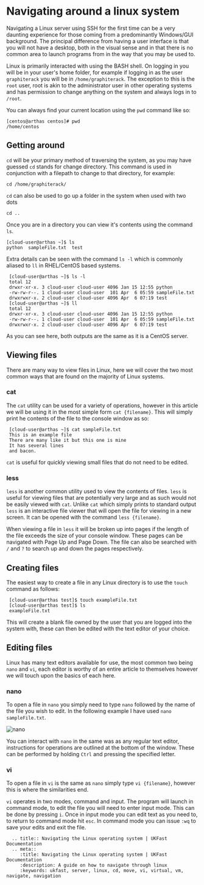 # Navigating around a linux system

Navigating a Linux server using SSH for the first time can be a very daunting experience for those coming from a predominantly Windows/GUI background. The principal
difference from having a user interface is that you will not have a desktop, both in the visual sense and in that there is no common area to launch programs from in the way
that you may be used to.

Linux is primarily interacted with using the BASH shell. On logging in you will be in your user's home folder, for example if logging in as the user `graphiterack` you will
be in `/home/graphiterack`. The exception to this is the `root` user, root is akin to the administrator user in other operating systems and has permission to change
anything on the system and always logs in to `/root`.


You can always find your current location using the `pwd` command like so:

    [centos@arthas centos]# pwd
    /home/centos



## Getting around


`cd` will be your primary method of traversing the system, as you may have guessed `cd` stands for change directory. This command is used in conjunction with a filepath
to change to that directory, for example:


    cd /home/graphiterack/

`cd` can also be used to go up a folder in the system when used with two dots


    cd ..


Once you are in a directory you can view it's contents using the command `ls`.


    [cloud-user@arthas ~]$ ls
    python  sampleFile.txt  test


Extra details can be seen with the command `ls -l` which is commonly aliased to `ll` in RHEL/CentOS based systems.


     [cloud-user@arthas ~]$ ls -l
     total 12
     drwxr-xr-x. 3 cloud-user cloud-user 4096 Jan 15 12:55 python
     -rw-rw-r--. 1 cloud-user cloud-user  101 Apr  6 05:59 sampleFile.txt
     drwxrwxr-x. 2 cloud-user cloud-user 4096 Apr  6 07:19 test
     [cloud-user@arthas ~]$ ll
     total 12
     drwxr-xr-x. 3 cloud-user cloud-user 4096 Jan 15 12:55 python
     -rw-rw-r--. 1 cloud-user cloud-user  101 Apr  6 05:59 sampleFile.txt
     drwxrwxr-x. 2 cloud-user cloud-user 4096 Apr  6 07:19 test


As you can see here, both outputs are the same as it is a CentOS server.

## Viewing files


There are many way to view files in Linux, here we will cover the two most common ways that are found on the majority of Linux systems.

### cat


The `cat` utility can be used for a variety of operations, however in this article we will be using it in the most simple form `cat {filename}`. This will simply print
he contents of the file to the console window as so:


     [cloud-user@arthas ~]$ cat sampleFile.txt
     This is an example file
     There are many like it but this one is mine
     It has several lines
     and bacon.


`cat` is useful for quickly viewing small files that do not need to be edited.

### less


`less` is another common utility used to view the contents of files. `less` is useful for viewing files that are potentially very large and as such would not be easily
viewed with `cat`. Unlike `cat` which simply prints to standard output `less` is an interactive file viewer that will open the file for viewing in a new screen.
It can be opened with the command `less {filename}`.

When viewing a file in `less` it will be broken up into pages if the length of the file exceeds the size of your console window. These pages can be navigated with Page Up
and Page Down. The file can also be searched with `/` and `?` to search up and down the pages respectively.

## Creating files

The easiest way to create a file in any Linux directory is to use the `touch` command as follows:


     [cloud-user@arthas test]$ touch exampleFile.txt
     [cloud-user@arthas test]$ ls
     exampleFile.txt


This will create a blank file owned by the user that you are logged into the system with, these can then be edited with the text editor of your choice.

## Editing files


Linux has many text editors available for use, the most common two being `nano` and `vi`, each editor is worthy of an entire article to themselves however we will touch
upon the basics of each here.

### nano


To open a file in `nano` you simply need to type `nano` followed by the name of the file you wish to edit. In the following example I have used `nano sampleFile.txt`.

![nano](nano1.png)

You can interact with `nano` in the same was as any regular text editor, instructions for operations are outlined at the bottom of the window. These can be performed by
holding `Ctrl` and pressing the specified letter.

### vi


To open a file in `vi` is the same as `nano` simply type `vi {filename}`, however this is where the similarities end.

`vi` operates in two modes, command and input. The program will launch in command mode, to edit the file you will need to enter input mode. This can be done by pressing
`i`. Once in input mode you can edit text as you need to, to return to command mode hit `esc`. In command mode you can issue `:wq` to save your edits and exit the file.

```eval_rst
  .. title:: Navigating the Linux operating system | UKFast Documentation
  .. meta::
     :title: Navigating the Linux operating system | UKFast Documentation
     :description: A guide on how to navigate through linux
     :keywords: ukfast, server, linux, cd, move, vi, virtual, vm, navigate, navigation
